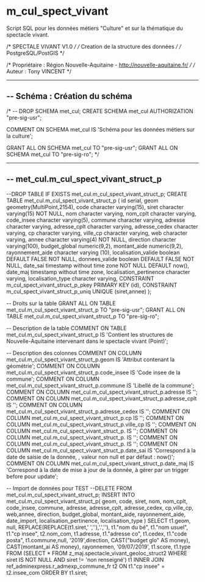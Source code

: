 # m_cul_spect_vivant
Script SQL pour les données métiers "Culture" et sur la thématique du spectacle vivant.

/* SPECTALE VIVANT V1.0 */
/* Creation de la structure des données */
/* PostgreSQL/PostGIS */

/* Propriétaire : Région Nouvelle-Aquitaine - http://nouvelle-aquitaine.fr/ */
/* Auteur : Tony VINCENT */


------------------------------------------------------------------------
-- Schéma : Création du schéma
------------------------------------------------------------------------
/*
-- DROP SCHEMA met_cul;
CREATE SCHEMA met_cul
  AUTHORIZATION "pre-sig-usr";
 
COMMENT ON SCHEMA met_cul IS 'Schéma pour les données métiers sur la culture';

GRANT ALL ON SCHEMA met_cul TO "pre-sig-usr";
GRANT ALL ON SCHEMA met_cul TO "pre-sig-ro";
*/

------------------------------------------------------------------------
-- met_cul.m_cul_spect_vivant_struct_p
------------------------------------------------------------------------

--DROP TABLE IF EXISTS met_cul.m_cul_spect_vivant_struct_p;
CREATE TABLE met_cul.m_cul_spect_vivant_struct_p
(
    id serial,
    geom geometry(MultiPoint,2154),
    code character varying(15),
    siret character varying(15) NOT NULL,
    nom character varying,
    nom_cplt character varying,
    code_insee character varying(5),
    commune character varying,
    adresse character varying,
    adresse_cplt character varying,
    adresse_cedex character varying,
    cp character varying,
    ville_cp character varying,
    web character varying,
    annee character varying(4) NOT NULL,
    direction character varying(100),
    budget_global numeric(9,2),
    montant_aide numeric(9,2),
    rayonnement_aide character varying (10),
    localisation_valide boolean DEFAULT FALSE NOT NULL,
    donnees_valide boolean DEFAULT FALSE NOT NULL, 
    date_sai timestamp without time zone NOT NULL DEFAULT now(),
    date_maj timestamp without time zone,
    localisation_pertinence character varying,
    localisation_type character varying,
    CONSTRAINT m_cul_spect_vivant_struct_p_pkey PRIMARY KEY (id),
    CONSTRAINT m_cul_spect_vivant_struct_p_uniq UNIQUE (siret,annee)
);

-- Droits sur la table
GRANT ALL ON TABLE met_cul.m_cul_spect_vivant_struct_p TO "pre-sig-usr";
GRANT ALL ON TABLE met_cul.m_cul_spect_vivant_struct_p TO "pre-sig-ro";

-- Description de la table
COMMENT ON TABLE met_cul.m_cul_spect_vivant_struct_p
  IS 'Contient les structures de Nouvelle-Aquitaine intervenant dans le spectacle vivant (Point)';

-- Description des colonnes
COMMENT ON COLUMN met_cul.m_cul_spect_vivant_struct_p.geom IS 'Attribut contenant la géométrie';
COMMENT ON COLUMN met_cul.m_cul_spect_vivant_struct_p.code_insee IS 'Code insee de la commune';
COMMENT ON COLUMN met_cul.m_cul_spect_vivant_struct_p.commune IS 'Libellé de la commune';
COMMENT ON COLUMN met_cul.m_cul_spect_vivant_struct_p.adresse IS '';
COMMENT ON COLUMN met_cul.m_cul_spect_vivant_struct_p.adresse_cplt IS '';
COMMENT ON COLUMN met_cul.m_cul_spect_vivant_struct_p.adresse_cedex IS '';
COMMENT ON COLUMN met_cul.m_cul_spect_vivant_struct_p.cp IS '';
COMMENT ON COLUMN met_cul.m_cul_spect_vivant_struct_p.ville_cp IS '';
COMMENT ON COLUMN met_cul.m_cul_spect_vivant_struct_p. IS '';
COMMENT ON COLUMN met_cul.m_cul_spect_vivant_struct_p. IS '';
COMMENT ON COLUMN met_cul.m_cul_spect_vivant_struct_p. IS '';
COMMENT ON COLUMN met_cul.m_cul_spect_vivant_struct_p.date_sai IS 'Correspond à la date de saisie de la donnée, , valeur non null et par défaut : now()';
COMMENT ON COLUMN met_cul.m_cul_spect_vivant_struct_p.date_maj IS 'Correspond à la date de mise à jour de la donnée, à gérer par un trigger before pour update';

-- Import de données pour TEST
--DELETE FROM met_cul.m_cul_spect_vivant_struct_p;
INSERT INTO met_cul.m_cul_spect_vivant_struct_p(
	geom, code, siret, nom, nom_cplt, code_insee, commune,
	adresse, adresse_cplt, adresse_cedex, cp,ville_cp, web,annee,
	direction, budget_global, montant_aide, rayonnement_aide, date_import, localisation_pertinence, localisation_type )
SELECT t1.geom, null, REPLACE(REPLACE(t1.siret,' ',''),'.',''), t1."nom du bé", t1."nom usuel", t1."cp insee", t2.nom_com, 
	t1.adresse, t1."adresse co", t1.cedex, t1."code posta", t1.commune,null, '2019',direction, CAST("budget glo" AS money), CAST(montant_ai AS money), rayonnemen, 
	'09/07/2019', t1.score, t1.type
FROM (SELECT * FROM z_maj.spectacle_vivant_geoloc_struct2 WHERE siret IS NOT NULL AND siret != 'non renseigné') t1
INNER JOIN ref_adminexpress.r_admexp_commune_fr t2
ON t1."cp insee" = t2.insee_com  ORDER BY t1.siret;
